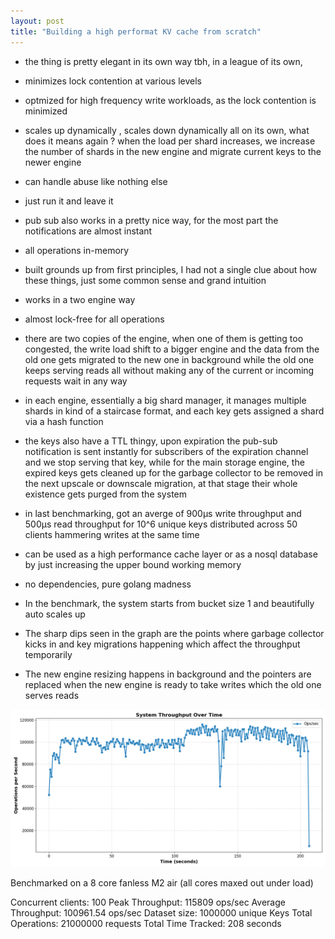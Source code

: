 ```yaml
---
layout: post
title: "Building a high performat KV cache from scratch"
---
```


- the thing is pretty elegant in its own way tbh, in a league of its own,

- minimizes lock contention at various levels

- optmized for high frequency write workloads, as the lock contention is minimized

- scales up dynamically , scales down dynamically all on its own, what does it means again ? when the load per shard increases, we increase the number of shards in the new engine and migrate current keys to the newer engine

- can handle abuse like nothing else

- just run it and leave it

- pub sub also works in a pretty nice way, for the most part the notifications are almost instant

- all operations in-memory

- built grounds up from first principles, I had not a single clue about how these things, just some common sense and grand intuition

- works in a two engine way

- almost lock-free for all operations

- there are two copies of the engine, when one of them is getting too congested, the write load shift to a bigger engine and the data from the old one gets migrated to the new one in background while the old one keeps serving reads all without making any of the current or incoming requests wait in any way

- in each engine, essentially a big shard manager, it manages multiple shards in kind of a staircase format, and each key gets assigned a shard via a hash function

- the keys also have a TTL thingy, upon expiration the pub-sub notification is sent instantly for subscribers of the expiration channel and we stop serving that key, while for the main storage engine, the expired keys gets cleaned up for the garbage collector to be removed in the next upscale or downscale migration, at that stage their whole existence gets purged from the system

- in last benchmarking, got an averge of 900µs write throughput and 500µs read throughput for 10^6 unique keys distributed across 50 clients hammering writes at the same time

- can be used as a high performance cache layer or as a nosql database by just increasing the upper bound working memory


- no dependencies, pure golang madness

- In the benchmark, the system starts from bucket size 1 and beautifully auto scales up

- The sharp dips seen in the graph are the points where garbage collector kicks in and key migrations happening which affect the throughput temporarily 

- The new engine resizing happens in background and the pointers are replaced when the new engine is ready to take writes which the old one serves reads

![](https://raw.githubusercontent.com/nubskr/nubskr.github.io/f3db48f2c4e6ccb95a04a3348da79678d8ae579d/_posts/ThroughputBench.png)

Benchmarked on a 8 core fanless M2 air
(all cores maxed out under load)

Concurrent clients: 100
Peak Throughput: 115809 ops/sec
Average Throughput: 100961.54 ops/sec
Dataset size: 1000000 unique Keys
Total Operations: 21000000 requests
Total Time Tracked: 208 seconds
